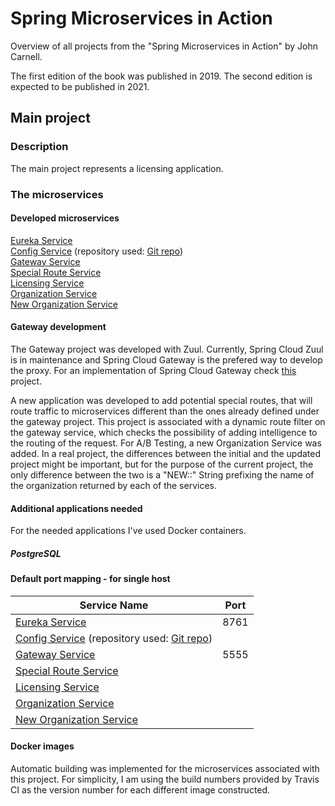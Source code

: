 # Spring Microservices in Action
Overview of all projects from the "Spring Microservices in Action" by John Carnell.

The first edition of the book was published in 2019. The second edition is expected to be published in 2021.


## Main project
### Description
The main project represents a licensing application.

### The microservices
#### Developed microservices
[Eureka Service](https://github.com/mariamihai/sma-eureka-service) <br/>
[Config Service](https://github.com/mariamihai/sma-configuration-service) (repository used: [Git repo](https://github.com/mariamihai/sma-config-repo)) <br/>
[Gateway Service](https://github.com/mariamihai/sma-gateway-service) <br/>
[Special Route Service](https://github.com/mariamihai/sma-special-routes-service) <br/>
[Licensing Service](https://github.com/mariamihai/sma-licensing-service) <br/>
[Organization Service](https://github.com/mariamihai/sma-organization-service) <br/>
[New Organization Service](https://github.com/mariamihai/sma-organization-new-service) <br/>

#### Gateway development
The Gateway project was developed with Zuul. Currently, Spring Cloud Zuul is in maintenance and Spring Cloud Gateway is the prefered way to develop the proxy. For an implementation of Spring Cloud Gateway check [this](https://github.com/mariamihai/udemy-sbm-brewery-gateway) project.

A new application was developed to add potential special routes, that will route traffic to microservices different than the ones already defined under the gateway project. This project is associated with a dynamic route filter on the gateway service, which checks the possibility of adding intelligence to the routing of the request.
For A/B Testing, a new Organization Service was added. In a real project, the differences between the initial and the updated project might be important, but for the purpose of the current project, the only difference between the two is a "NEW::" String prefixing the name of the organization returned by each of the services.

#### Additional applications needed
For the needed applications I've used Docker containers.

##### PostgreSQL

#### Default port mapping - for single host
| Service Name | Port | 
| --------| -----|
|[Eureka Service](https://github.com/mariamihai/sma-eureka-service)|8761|
|[Config Service](https://github.com/mariamihai/sma-configuration-service) (repository used: [Git repo](https://github.com/mariamihai/sma-config-repo))||
|[Gateway Service](https://github.com/mariamihai/sma-gateway-service)|5555|
|[Special Route Service](https://github.com/mariamihai/sma-special-routes-service)||
|[Licensing Service](https://github.com/mariamihai/sma-licensing-service)||
|[Organization Service](https://github.com/mariamihai/sma-organization-service)||
|[New Organization Service](https://github.com/mariamihai/sma-organization-new-service)||

#### Docker images
Automatic building was implemented for the microservices associated with this project.
For simplicity, I am using the build numbers provided by Travis CI as the version number for each different image constructed.
